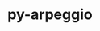 ---
title: "py-arpeggio"
layout: cache
categories: [package, develop]
meta: {"compilers": ["gcc@=7.5.0"], "num_specs": 5, "num_specs_by_stack": {"radiuss": 5, "root": 5}, "oss": ["ubuntu18.04"], "platforms": ["linux"], "stacks": ["radiuss", "root"], "targets": ["x86_64_v3"], "versions": ["2.0.2"]}
spec_details: [{"compiler": "gcc@=7.5.0", "hash": "7bih3q5nnypvpduwwp4wjm6bvntzxplz", "os": "ubuntu18.04", "platform": "linux", "size": "-", "stacks": ["radiuss", "root"], "target": "x86_64_v3", "variants": ["build_system=python_pip"], "versions": ["2.0.2"]}, {"compiler": "gcc@=7.5.0", "hash": "cx7wmwjix4rtx7ywshq6blsqfxfxtmbd", "os": "ubuntu18.04", "platform": "linux", "size": "-", "stacks": ["radiuss", "root"], "target": "x86_64_v3", "variants": ["build_system=python_pip"], "versions": ["2.0.2"]}, {"compiler": "gcc@=7.5.0", "hash": "lnz5mnaes7ngsdm5lhxaen6dnhvnir65", "os": "ubuntu18.04", "platform": "linux", "size": "-", "stacks": ["radiuss", "root"], "target": "x86_64_v3", "variants": ["build_system=python_pip"], "versions": ["2.0.2"]}, {"compiler": "gcc@=7.5.0", "hash": "m7a7llfsmumayyy5narxfjx3zz5g2m6q", "os": "ubuntu18.04", "platform": "linux", "size": "-", "stacks": ["radiuss", "root"], "target": "x86_64_v3", "variants": ["build_system=python_pip"], "versions": ["2.0.2"]}, {"compiler": "gcc@=7.5.0", "hash": "tyu5d767hc443dafks24iksg2rwaeaue", "os": "ubuntu18.04", "platform": "linux", "size": "-", "stacks": ["radiuss", "root"], "target": "x86_64_v3", "variants": ["build_system=python_pip"], "versions": ["2.0.2"]}]
---